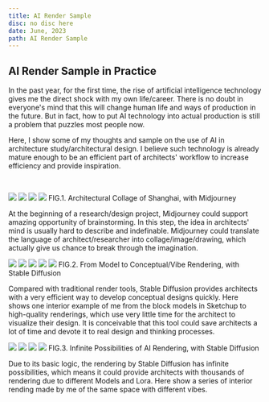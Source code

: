 ```yaml
---
title: AI Render Sample
disc: no disc here
date: June, 2023
path: AI Render Sample
---
```

<special>
</special>

## AI Render Sample in Practice

In the past year, for the first time, the rise of artificial intelligence technology gives me the direct shock with my own life/career. There is no doubt in everyone's mind that this will change human life and ways of production in the future. But in fact, how to put AI technology into actual production is still a problem that puzzles most people now.

Here, I  show some of my thoughts and sample on the use of AI in architecture study/architectural design. I believe such technology is already mature enough to be an efficient part of architects' workflow to increase efficiency and provide inspiration.

</br>

<p id= "it">
<img src="../images/articles/other_05/01.jpg">
<img src="../images/articles/other_05/02.jpg">
<img src="../images/articles/other_05/03.jpg">
<img src="../images/articles/other_05/04.jpg">
 FIG.1. Architectural Collage of Shanghai, with Midjourney
</p>

At the beginning of a research/design project, Midjourney could support amazing opportunity of brainstorming. In this step, the idea in architects' mind is usually hard to describe and indefinable. Midjourney could translate the language of architect/researcher into collage/image/drawing, which actually give us chance to break through the imagination.

<p id= "it">
<img src="../images/articles/other_05/05.jpg">
<img src="../images/articles/other_05/06.jpg">
<img src="../images/articles/other_05/07.jpg">
<img src="../images/articles/other_05/08.jpg">
<img src="../images/articles/other_05/09.jpg">
 FIG.2. From Model to Conceptual/Vibe Rendering, with Stable Diffusion
</p>

Compared with traditional render tools, Stable Diffusion provides architects with a very efficient way to develop conceptual designs quickly. Here shows one interior example of me from the block models in Sketchup to high-quality renderings, which use very little time for the architect to visualize their design. It is conceivable that this tool could save architects a lot of time and devote it to real design and thinking processes.

<p id= "it">
<img src="../images/articles/other_05/10.jpg">
<img src="../images/articles/other_05/11.jpg">
<img src="../images/articles/other_05/12.jpg">
<img src="../images/articles/other_05/13.jpg">
 FIG.3. Infinite Possibilities of AI Rendering, with Stable Diffusion
</p>

Due to its basic logic, the rendering by Stable Diffusion has infinite possibilities, which means it could provide architects with thousands of rendering due to different Models and Lora. Here show a series of interior rending made by me of the same space with different vibes.
